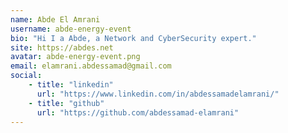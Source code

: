 ```yaml
---
name: Abde El Amrani
username: abde-energy-event
bio: "Hi I a Abde, a Network and CyberSecurity expert."
site: https://abdes.net
avatar: abde-energy-event.png
email: elamrani.abdessamad@gmail.com
social:
    - title: "linkedin"
      url: "https://www.linkedin.com/in/abdessamadelamrani/"
    - title: "github"
      url: "https://github.com/abdessamad-elamrani"
---
```

